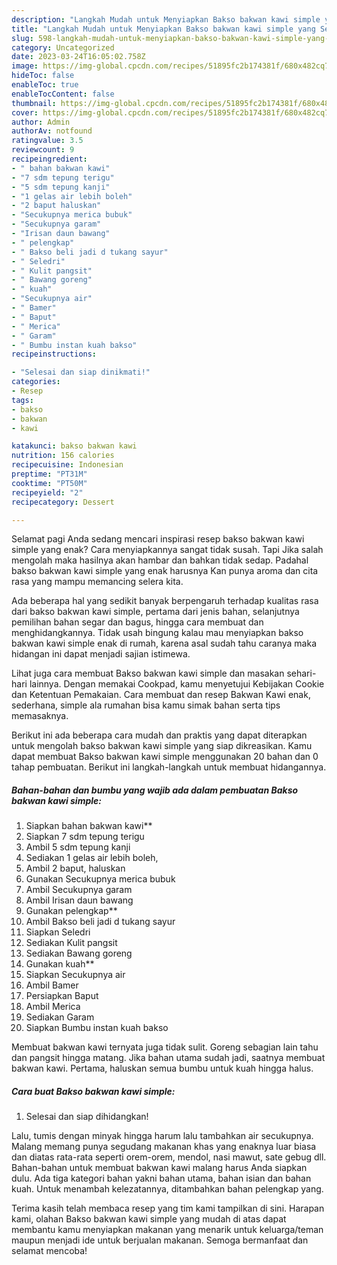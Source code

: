 ```yaml
---
description: "Langkah Mudah untuk Menyiapkan Bakso bakwan kawi simple yang Sempurna, Buat Buka Puasa Enak"
title: "Langkah Mudah untuk Menyiapkan Bakso bakwan kawi simple yang Sempurna, Buat Buka Puasa Enak"
slug: 598-langkah-mudah-untuk-menyiapkan-bakso-bakwan-kawi-simple-yang-sempurna-buat-buka-puasa-enak
category: Uncategorized
date: 2023-03-24T16:05:02.758Z
image: https://img-global.cpcdn.com/recipes/51895fc2b174381f/680x482cq70/bakso-bakwan-kawi-simple-foto-resep-utama.jpg
hideToc: false
enableToc: true
enableTocContent: false
thumbnail: https://img-global.cpcdn.com/recipes/51895fc2b174381f/680x482cq70/bakso-bakwan-kawi-simple-foto-resep-utama.jpg
cover: https://img-global.cpcdn.com/recipes/51895fc2b174381f/680x482cq70/bakso-bakwan-kawi-simple-foto-resep-utama.jpg
author: Admin
authorAv: notfound
ratingvalue: 3.5
reviewcount: 9
recipeingredient:
- " bahan bakwan kawi"
- "7 sdm tepung terigu"
- "5 sdm tepung kanji"
- "1 gelas air lebih boleh"
- "2 baput haluskan"
- "Secukupnya merica bubuk"
- "Secukupnya garam"
- "Irisan daun bawang"
- " pelengkap"
- " Bakso beli jadi d tukang sayur"
- " Seledri"
- " Kulit pangsit"
- " Bawang goreng"
- " kuah"
- "Secukupnya air"
- " Bamer"
- " Baput"
- " Merica"
- " Garam"
- " Bumbu instan kuah bakso"
recipeinstructions:

- "Selesai dan siap dinikmati!"
categories:
- Resep
tags:
- bakso
- bakwan
- kawi

katakunci: bakso bakwan kawi 
nutrition: 156 calories
recipecuisine: Indonesian
preptime: "PT31M"
cooktime: "PT50M"
recipeyield: "2"
recipecategory: Dessert

---
```



Selamat pagi Anda sedang mencari inspirasi resep bakso bakwan kawi simple yang enak? Cara menyiapkannya sangat tidak susah. Tapi Jika salah mengolah maka hasilnya akan hambar dan bahkan tidak sedap. Padahal bakso bakwan kawi simple yang enak harusnya Kan punya aroma dan cita rasa yang mampu memancing selera kita.


Ada beberapa hal yang sedikit banyak berpengaruh terhadap kualitas rasa dari bakso bakwan kawi simple, pertama dari jenis bahan, selanjutnya pemilihan bahan segar dan bagus, hingga cara membuat dan menghidangkannya. Tidak usah bingung kalau mau menyiapkan bakso bakwan kawi simple enak di rumah, karena asal sudah tahu caranya maka hidangan ini dapat menjadi sajian istimewa.

Lihat juga cara membuat Bakso bakwan kawi simple dan masakan sehari-hari lainnya. Dengan memakai Cookpad, kamu menyetujui Kebijakan Cookie dan Ketentuan Pemakaian. Cara membuat dan resep Bakwan Kawi enak, sederhana, simple ala rumahan bisa kamu simak bahan serta tips memasaknya.


Berikut ini ada beberapa cara mudah dan praktis yang dapat diterapkan untuk mengolah bakso bakwan kawi simple yang siap dikreasikan. Kamu dapat membuat Bakso bakwan kawi simple menggunakan 20 bahan dan 0 tahap pembuatan. Berikut ini langkah-langkah untuk membuat hidangannya.

<!--inarticleads1-->

##### Bahan-bahan dan bumbu yang wajib ada dalam pembuatan Bakso bakwan kawi simple:

1. Siapkan  bahan bakwan kawi**
1. Siapkan 7 sdm tepung terigu
1. Ambil 5 sdm tepung kanji
1. Sediakan 1 gelas air lebih boleh,
1. Ambil 2 baput, haluskan
1. Gunakan Secukupnya merica bubuk
1. Ambil Secukupnya garam
1. Ambil Irisan daun bawang
1. Gunakan  pelengkap**
1. Ambil  Bakso beli jadi d tukang sayur
1. Siapkan  Seledri
1. Sediakan  Kulit pangsit
1. Sediakan  Bawang goreng
1. Gunakan  kuah**
1. Siapkan Secukupnya air
1. Ambil  Bamer
1. Persiapkan  Baput
1. Ambil  Merica
1. Sediakan  Garam
1. Siapkan  Bumbu instan kuah bakso


Membuat bakwan kawi ternyata juga tidak sulit. Goreng sebagian lain tahu dan pangsit hingga matang. Jika bahan utama sudah jadi, saatnya membuat bakwan kawi. Pertama, haluskan semua bumbu untuk kuah hingga halus. 

<!--inarticleads2-->

##### Cara buat Bakso bakwan kawi simple:


1. Selesai dan siap dihidangkan!

Lalu, tumis dengan minyak hingga harum lalu tambahkan air secukupnya. Malang memang punya segudang makanan khas yang enaknya luar biasa dan diatas rata-rata seperti orem-orem, mendol, nasi mawut, sate gebug dll. Bahan-bahan untuk membuat bakwan kawi malang harus Anda siapkan dulu. Ada tiga kategori bahan yakni bahan utama, bahan isian dan bahan kuah. Untuk menambah kelezatannya, ditambahkan bahan pelengkap yang. 

Terima kasih telah membaca resep yang tim kami tampilkan di sini. Harapan kami, olahan Bakso bakwan kawi simple yang mudah di atas dapat membantu kamu menyiapkan makanan yang menarik untuk keluarga/teman maupun menjadi ide untuk berjualan makanan. Semoga bermanfaat dan selamat mencoba!
